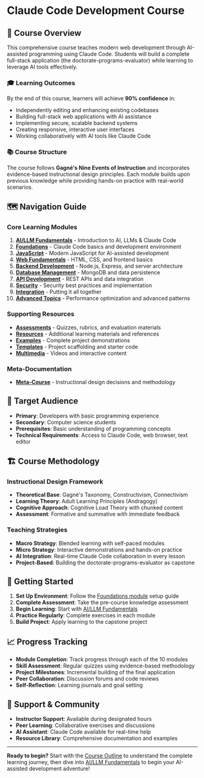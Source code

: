# Claude Code Development Course

## 🎯 Course Overview

This comprehensive course teaches modern web development through AI-assisted programming using Claude Code. Students will build a complete full-stack application (the doctorate-programs-evaluator) while learning to leverage AI tools effectively.

### 🎓 Learning Outcomes

By the end of this course, learners will achieve **90% confidence** in:
- Independently editing and enhancing existing codebases
- Building full-stack web applications with AI assistance
- Implementing secure, scalable backend systems
- Creating responsive, interactive user interfaces
- Working collaboratively with AI tools like Claude Code

### 📚 Course Structure

The course follows **Gagné's Nine Events of Instruction** and incorporates evidence-based instructional design principles. Each module builds upon previous knowledge while providing hands-on practice with real-world scenarios.

## 🗺️ Navigation Guide

### Core Learning Modules
1. **[AI/LLM Fundamentals](./ai-llm-fundamentals/)** - Introduction to AI, LLMs & Claude Code
2. **[Foundations](./foundations/)** - Claude Code basics and development environment
3. **[JavaScript](./javascript/)** - Modern JavaScript for AI-assisted development
4. **[Web Fundamentals](./web-fundamentals/)** - HTML, CSS, and frontend basics
5. **[Backend Development](./backend/)** - Node.js, Express, and server architecture
6. **[Database Management](./databases/)** - MongoDB and data persistence
7. **[API Development](./apis/)** - REST APIs and data integration
8. **[Security](./security/)** - Security best practices and implementation
9. **[Integration](./integration/)** - Putting it all together
10. **[Advanced Topics](./advanced/)** - Performance optimization and advanced patterns

### Supporting Resources
- **[Assessments](./assessments/)** - Quizzes, rubrics, and evaluation materials
- **[Resources](./resources/)** - Additional learning materials and references
- **[Examples](./examples/)** - Complete project demonstrations
- **[Templates](./templates/)** - Project scaffolding and starter code
- **[Multimedia](./multimedia/)** - Videos and interactive content

### Meta-Documentation
- **[Meta-Course](../meta-course/)** - Instructional design decisions and methodology

## 🎯 Target Audience

- **Primary**: Developers with basic programming experience
- **Secondary**: Computer science students
- **Prerequisites**: Basic understanding of programming concepts
- **Technical Requirements**: Access to Claude Code, web browser, text editor

## 🏗️ Course Methodology

### Instructional Design Framework
- **Theoretical Base**: Gagné's Taxonomy, Constructivism, Connectivism
- **Learning Theory**: Adult Learning Principles (Andragogy)
- **Cognitive Approach**: Cognitive Load Theory with chunked content
- **Assessment**: Formative and summative with immediate feedback

### Teaching Strategies
- **Macro Strategy**: Blended learning with self-paced modules
- **Micro Strategy**: Interactive demonstrations and hands-on practice
- **AI Integration**: Real-time Claude Code collaboration in every lesson
- **Project-Based**: Building the doctorate-programs-evaluator as capstone

## 🚀 Getting Started

1. **Set Up Environment**: Follow the [Foundations module](./foundations/) setup guide
2. **Complete Assessment**: Take the pre-course knowledge assessment
3. **Begin Learning**: Start with [AI/LLM Fundamentals](./ai-llm-fundamentals/)
4. **Practice Regularly**: Complete exercises in each module
5. **Build Project**: Apply learning to the capstone project

## 📈 Progress Tracking

- **Module Completion**: Track progress through each of the 10 modules
- **Skill Assessment**: Regular quizzes using evidence-based methodology
- **Project Milestones**: Incremental building of the final application
- **Peer Collaboration**: Discussion forums and code reviews
- **Self-Reflection**: Learning journals and goal setting

## 🤝 Support & Community

- **Instructor Support**: Available during designated hours
- **Peer Learning**: Collaborative exercises and discussions
- **AI Assistant**: Claude Code available for real-time help
- **Resource Library**: Comprehensive documentation and examples

---

**Ready to begin?** Start with the [Course Outline](./course-outline.md) to understand the complete learning journey, then dive into [AI/LLM Fundamentals](./ai-llm-fundamentals/) to begin your AI-assisted development adventure!